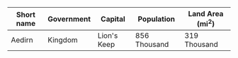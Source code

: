 | Short name | Government | Capital     | Population   | Land Area (mi$^2$) |
| ---------- | ---------- | ----------- | ------------ | ------------------ |
| Aedirn     | Kingdom    | Lion's Keep | 856 Thousand | 319 Thousand       |
